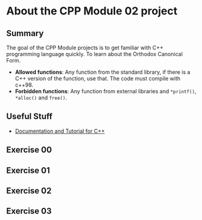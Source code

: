 # About the CPP Module 02 project

## Summary
The goal of the CPP Module projects is to get familiar with C++ programming language quickly. To learn about the Orthodox
Canonical Form.
- **Allowed functions**: Any function from the standard library, if there is a C++ version of the function, use that. The code must compile with c++98.
- **Forbidden functions**: Any function from external libraries and `*printf()`, `*alloc()` and `free()`.

## Useful Stuff
- [Documentation and Tutorial for C++](https://cplusplus.com/doc/tutorial/)

## Exercise 00

## Exercise 01

## Exercise 02

## Exercise 03
